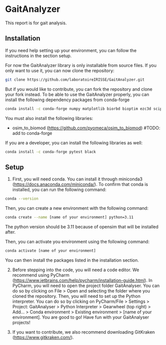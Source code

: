 # GaitAnalyzer

This report is for gait analysis.


## Installation
If you need help setting up your environment, you can follow the instructions in the section setup.

For now the GaitAnalyzer library is only installable from source files. 
If you only want to use it, you can now clone the repository:
```bash
git clone https://github.com/laboratoireIRISSE/GaitAnalyzer.git
```
But if you would like to contribute, you can fork the repository and clone your fork instead.
To be able to use the GaitAnalyzer properly, you can install the following dependency packages from conda-forge
```bash
conda install -c conda-forge numpy matplotlib biorbd bioptim ezc3d scipy opensim-org::opensim lxml pandas openpyxl gitpython
```
You must also install the following libraries:
- osim_to_biomod (https://github.com/pyomeca/osim_to_biomod) #TODO: add to conda-forge


If you are a developer, you can install the following libraries as well:
```bash
conda install -c conda-forge pytest black
```

## Setup
1. First, you will need conda. You can install it through miniconda3 (https://docs.anaconda.com/miniconda/).
To confirm that conda is installed, you can run the following command:
```bash
conda --version
```
Then, you can create a new environment with the following command:
```bash
conda create --name [name of your environment] python=3.11
```
The python version should be 3.11 because of opensim that will be installed after.

Then, you can activate you environment using the following command:
```bash
conda activate [name of your environment]
```
You can then install the packages listed in the installation section.


2. Before stepping into the code, you will need a code editor. We recommend using PyCharm (https://www.jetbrains.com/help/pycharm/installation-guide.html).
In PyCharm, you will need to open the project folder GaitAnalyser. You can do so by clicking on File > Open and selecting the folder where you cloned the repository. 
Then, you will need to set up the Python interpreter. You can do so by clicking on PyCharm/File > Settings > Project: GaitAnalyser > Python Interpreter > Gearwheel (top right) > Add... > Conda environment > Existing environment > [name of your environment].
You are good to go! Have fun with your GaitAnalyser projects!

3. If you want to contribute, we also recommend downloading GitKraken (https://www.gitkraken.com/).